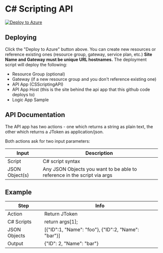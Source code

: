 # C# Scripting API
[![Deploy to Azure](http://azuredeploy.net/deploybutton.png)](https://azuredeploy.net/)

## Deploying ##
Click the "Deploy to Azure" button above.  You can create new resources or reference existing ones (resource group, gateway, service plan, etc.)  **Site Name and Gateway must be unique URL hostnames.**  The deployment script will deploy the following:
 * Resource Group (optional)
 * Gateway (if a new resource group and you don't reference existing one)
 * API App (CSScriptingAPI)
 * API App Host (this is the site behind the api app that this github code deploys to)
 * Logic App Sample

## API Documentation ##
The API app has two actions - one which returns a string as plain text, the other which returns a JToken as application/json.

Both actions ask for two input parameters:

| Input | Description |
| ----- | ----- |
| Script | C# script syntax |
| JSON Object(s) | Any JSON Objects you want to be able to reference in the script via args |

## Example ##
| Step   | Info |
|----|----|
| Action | Return JToken |
| C# Scripts | return args[1]; |
| JSON Objects | [{"ID":1, "Name": "foo"}, {"ID":2, "Name": "bar"}] |
| Output | {"ID": 2, "Name": "bar"} |
